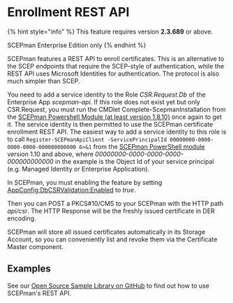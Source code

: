 # Enrollment REST API

{% hint style="info" %}
This feature requires version **2.3.689** or above.

SCEPman Enterprise Edition only
{% endhint %}

SCEPman features a REST API to enroll certificates. This is an alternative to the SCEP endpoints that require the SCEP-style of authentication, while the REST API uses Microsoft Identities for authentication. The protocol is also much simpler than SCEP.

You need to add a service identity to the Role _CSR.Request.Db_ of the Enterprise App _scepman-api_. If this role does not exist yet but only CSR.Request, you must run the CMDlet Complete-ScepmanInstallation from the [SCEPman Powershell Module (at least version 1.8.10)](https://www.powershellgallery.com/packages/SCEPman) once again to get it. The service identity is then permitted to use the SCEPman certificate enrollment REST API. The easiest way to add a service identity to this role is to call `Register-SCEPmanApiClient -ServicePrincipalId 00000000-0000-0000-0000-000000000000 6>&1` from the [SCEPman PowerShell module](https://www.powershellgallery.com/packages/SCEPman/) version 1.10 and above, where _00000000-0000-0000-0000-000000000000_ in the example is the Object Id of your service principal (e.g. Managed Identity or Enterprise Application).

In SCEPman, you must enabling the feature by setting [AppConfig:DbCSRValidation:Enabled](../advanced-configuration/application-settings/dbcsr-validation.md) to _true_.

Then you can POST a PKCS#10/CMS to your SCEPman with the HTTP path _api/csr_. The HTTP Response will be the freshly issued certificate in DER encoding.

SCEPman will store all issued certificates automatically in its Storage Account, so you can conveniently list and revoke them via the Certificate Master component.

## Examples

See our [Open Source Sample Library on GitHub](https://github.com/scepman/csr-request) to find out how to use SCEPman's REST API.
